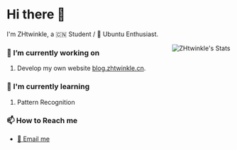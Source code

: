 # Hi there :wave:

I'm ZHtwinkle, a :cn: Student / :penguin: Ubuntu Enthusiast.

<img  src="https://github-readme-stats-nine-black-27.vercel.app/api?username=ZHtwinkle&theme=onedark&show_icons=true" alt="ZHtwinkle's Stats" align="right"/>

### :telescope: I’m currently working on

1. Develop my own website [blog.zhtwinkle.cn](https://blog.zhtwinkle.cn).

### :seedling: I'm currently learning

1. Pattern Recognition

### :mailbox: How to Reach me

- [:email: Email me](mailto:ZHtwinkle@outlook.com)
